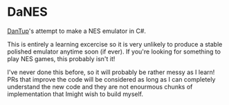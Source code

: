 # DaNES
[DanTup](https://github.com/DanTup/)'s attempt to make a NES emulator in C#.

This is entirely a learning excercise so it is very unlikely to produce a stable polished emulator anytime soon (if ever). If you're looking for something to play NES games, this probably isn't it!

I've never done this before, so it will probably be rather messy as I learn! PRs that improve the code will be considered as long as I can completely understand the new code and they are not enourmous chunks of implementation that Imight wish to build myself.
